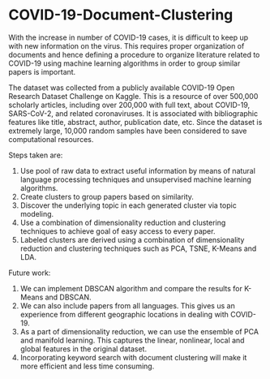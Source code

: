 # COVID-19-Document-Clustering

 With the increase in number of COVID-19 cases, it is difficult to keep up with new information on the virus. 
 This requires proper organization of documents and hence defining a procedure to organize literature related 
 to COVID-19 using machine learning algorithms in order to group similar papers is important.
 
 The dataset was collected from a publicly available COVID-19 Open Research Dataset Challenge on Kaggle. 
 This is a resource of over 500,000 scholarly articles, including over 200,000 with full text, about COVID-19,
 SARS-CoV-2, and related coronaviruses. It is associated with bibliographic features like title, abstract, author,
 publication date, etc. Since the dataset is extremely large, 10,000 random samples have been considered to save
 computational resources. 

Steps taken are:

1. Use pool of raw data to extract useful information by means of natural language processing techniques and unsupervised machine learning algorithms.
2. Create clusters to group papers based on similarity.
3. Discover the underlying topic in each generated cluster via topic modeling.
4. Use a combination of dimensionality reduction and clustering techniques to achieve goal of easy access to every paper. 
5. Labeled clusters are derived using a combination of dimensionality reduction and clustering techniques such as PCA, TSNE, K-Means and LDA.

Future work:

1. We can implement DBSCAN algorithm and compare the results for K-Means and DBSCAN.
2. We can also include papers from all languages. This gives us an experience from different geographic locations in dealing with COVID-19.
3. As a part of dimensionality reduction, we can use the ensemble of PCA and manifold learning. This captures the linear, nonlinear, local and global features in the original dataset. 
4. Incorporating keyword search with document clustering will make it more efficient and less time consuming. 
